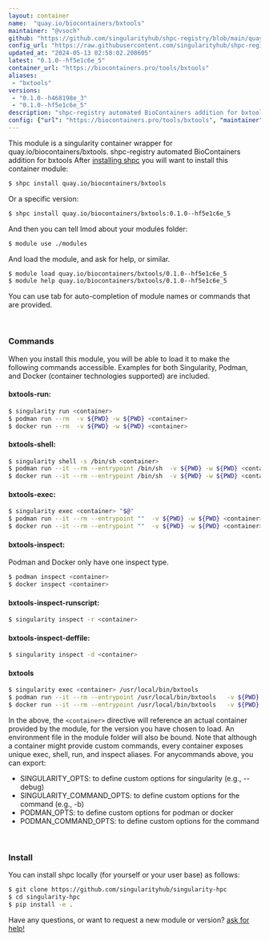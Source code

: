 ```yaml
---
layout: container
name:  "quay.io/biocontainers/bxtools"
maintainer: "@vsoch"
github: "https://github.com/singularityhub/shpc-registry/blob/main/quay.io/biocontainers/bxtools/container.yaml"
config_url: "https://raw.githubusercontent.com/singularityhub/shpc-registry/main/quay.io/biocontainers/bxtools/container.yaml"
updated_at: "2024-05-13 02:58:02.208605"
latest: "0.1.0--hf5e1c6e_5"
container_url: "https://biocontainers.pro/tools/bxtools"
aliases:
 - "bxtools"
versions:
 - "0.1.0--h468198e_3"
 - "0.1.0--hf5e1c6e_5"
description: "shpc-registry automated BioContainers addition for bxtools"
config: {"url": "https://biocontainers.pro/tools/bxtools", "maintainer": "@vsoch", "description": "shpc-registry automated BioContainers addition for bxtools", "latest": {"0.1.0--hf5e1c6e_5": "sha256:ac0f562769b0be477f8d91e488262d710021d5814831481e6ab95f197b7f9671"}, "tags": {"0.1.0--h468198e_3": "sha256:d76f399d5ef3018291ce05240dd19d4ee569d16080da5ef85149cabaf1fbeb0d", "0.1.0--hf5e1c6e_5": "sha256:ac0f562769b0be477f8d91e488262d710021d5814831481e6ab95f197b7f9671"}, "docker": "quay.io/biocontainers/bxtools", "aliases": {"bxtools": "/usr/local/bin/bxtools"}}
---
```


This module is a singularity container wrapper for quay.io/biocontainers/bxtools.
shpc-registry automated BioContainers addition for bxtools
After [installing shpc](#install) you will want to install this container module:


```bash
$ shpc install quay.io/biocontainers/bxtools
```

Or a specific version:

```bash
$ shpc install quay.io/biocontainers/bxtools:0.1.0--hf5e1c6e_5
```

And then you can tell lmod about your modules folder:

```bash
$ module use ./modules
```

And load the module, and ask for help, or similar.

```bash
$ module load quay.io/biocontainers/bxtools/0.1.0--hf5e1c6e_5
$ module help quay.io/biocontainers/bxtools/0.1.0--hf5e1c6e_5
```

You can use tab for auto-completion of module names or commands that are provided.

<br>

### Commands

When you install this module, you will be able to load it to make the following commands accessible.
Examples for both Singularity, Podman, and Docker (container technologies supported) are included.

#### bxtools-run:

```bash
$ singularity run <container>
$ podman run --rm  -v ${PWD} -w ${PWD} <container>
$ docker run --rm  -v ${PWD} -w ${PWD} <container>
```

#### bxtools-shell:

```bash
$ singularity shell -s /bin/sh <container>
$ podman run --it --rm --entrypoint /bin/sh  -v ${PWD} -w ${PWD} <container>
$ docker run --it --rm --entrypoint /bin/sh  -v ${PWD} -w ${PWD} <container>
```

#### bxtools-exec:

```bash
$ singularity exec <container> "$@"
$ podman run --it --rm --entrypoint ""  -v ${PWD} -w ${PWD} <container> "$@"
$ docker run --it --rm --entrypoint ""  -v ${PWD} -w ${PWD} <container> "$@"
```

#### bxtools-inspect:

Podman and Docker only have one inspect type.

```bash
$ podman inspect <container>
$ docker inspect <container>
```

#### bxtools-inspect-runscript:

```bash
$ singularity inspect -r <container>
```

#### bxtools-inspect-deffile:

```bash
$ singularity inspect -d <container>
```


#### bxtools

```bash
$ singularity exec <container> /usr/local/bin/bxtools
$ podman run --it --rm --entrypoint /usr/local/bin/bxtools   -v ${PWD} -w ${PWD} <container> -c " $@"
$ docker run --it --rm --entrypoint /usr/local/bin/bxtools   -v ${PWD} -w ${PWD} <container> -c " $@"
```



In the above, the `<container>` directive will reference an actual container provided
by the module, for the version you have chosen to load. An environment file in the
module folder will also be bound. Note that although a container
might provide custom commands, every container exposes unique exec, shell, run, and
inspect aliases. For anycommands above, you can export:

 - SINGULARITY_OPTS: to define custom options for singularity (e.g., --debug)
 - SINGULARITY_COMMAND_OPTS: to define custom options for the command (e.g., -b)
 - PODMAN_OPTS: to define custom options for podman or docker
 - PODMAN_COMMAND_OPTS: to define custom options for the command

<br>

### Install

You can install shpc locally (for yourself or your user base) as follows:

```bash
$ git clone https://github.com/singularityhub/singularity-hpc
$ cd singularity-hpc
$ pip install -e .
```

Have any questions, or want to request a new module or version? [ask for help!](https://github.com/singularityhub/singularity-hpc/issues)